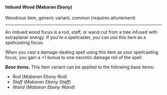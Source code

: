 #### Imbued Wood (Mabaran Ebony)

Wondrous item, generic variant, common (requires attunement)

---

An imbued wood focus is a rod, staff, or wand cut from a tree infused with extraplanar energy. If you're a spellcaster, you can use this item as a spellcasting focus.

When you cast a damage-dealing spell using this item as your spellcasting focus, you gain a +1 bonus to one necrotic damage roll of the spell.

***Base items.*** This item variant can be applied to the following base items:

- *Rod* (*Mabaran Ebony Rod*)
- *Staff* (*Mabaran Ebony Staff*)
- *Wand* (*Mabaran Ebony Wand*)